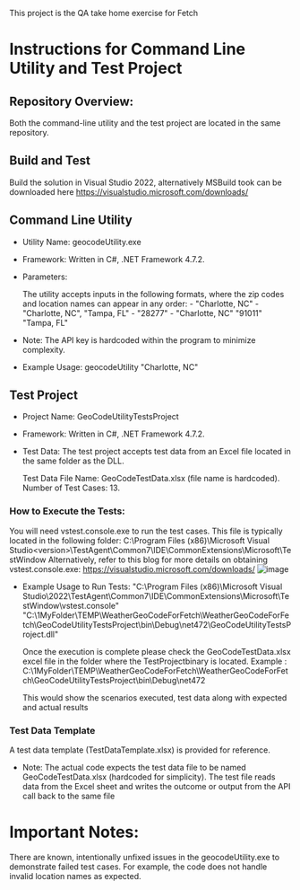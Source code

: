 
This project is the QA take home exercise for Fetch


# Instructions for Command Line Utility and Test Project
## Repository Overview:
Both the command-line utility and the test project are located in the same repository.

## Build and Test

Build the solution in Visual Studio 2022, alternatively MSBuild took can be downloaded here https://visualstudio.microsoft.com/downloads/



## Command Line Utility
- Utility Name: geocodeUtility.exe
- Framework: Written in C#, .NET Framework 4.7.2.

- Parameters:

    The utility accepts inputs in the following formats, where the zip codes and location names can appear in any order:
      - "Charlotte, NC"
      - "Charlotte, NC", "Tampa, FL"
      - "28277"
      - "Charlotte, NC" "91011" "Tampa, FL"
- Note: The API key is hardcoded within the program to minimize complexity.

- Example Usage:
      geocodeUtility "Charlotte, NC"

## Test Project
- Project Name: GeoCodeUtilityTestsProject

- Framework: Written in C#, .NET Framework 4.7.2.

- Test Data:
  The test project accepts test data from an Excel file located in the same folder as the DLL.

  Test Data File Name: GeoCodeTestData.xlsx (file name is hardcoded).
  Number of Test Cases: 13.

### How to Execute the Tests:

You will need vstest.console.exe to run the test cases.
This file is typically located in the following folder:
C:\Program Files (x86)\Microsoft Visual Studio\<version>\TestAgent\Common7\IDE\CommonExtensions\Microsoft\TestWindow
Alternatively, refer to this blog for more details on obtaining vstest.console.exe:
 https://visualstudio.microsoft.com/downloads/
 ![image](https://github.com/user-attachments/assets/4d85d92c-3985-42ff-9a19-fdec471de56e)

 - Example Usage to Run Tests:
   "C:\Program Files (x86)\Microsoft Visual Studio\2022\TestAgent\Common7\IDE\CommonExtensions\Microsoft\TestWindow\vstest.console" "C:\1MyFolder\TEMP\WeatherGeoCodeForFetch\WeatherGeoCodeForFetch\GeoCodeUtilityTestsProject\bin\Debug\net472\GeoCodeUtilityTestsProject.dll"


   Once the execution is complete please check the GeoCodeTestData.xlsx excel file in the folder where the TestProjectbinary is located.
   Example :  C:\1MyFolder\TEMP\WeatherGeoCodeForFetch\WeatherGeoCodeForFetch\GeoCodeUtilityTestsProject\bin\Debug\net472

   This would show the scenarios executed, test data along with expected and actual results

### Test Data Template
A test data template (TestDataTemplate.xlsx) is provided for reference.
 - Note: The actual code expects the test data file to be named GeoCodeTestData.xlsx (hardcoded for simplicity).
          The test file reads data from the Excel sheet and writes the outcome or output from the API call back to the same file

# Important Notes:
There are known, intentionally unfixed issues in the geocodeUtility.exe to demonstrate failed test cases. For example, the code does not handle invalid location names as expected.

